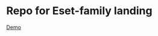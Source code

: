 # Repo for Eset-family landing


[Demo](https://grant-inna.github.io/Landings_MTC-Eset-family/production/)
